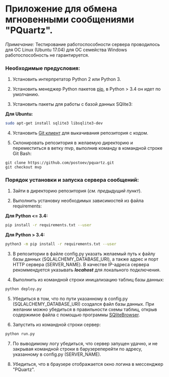 # Приложение для обмена мгновенными сообщениями "PQuartz".

*Примечание:* Тестирование работоспособности сервера проводилось для ОС Linux (Ubuntu 17.04) для ОС семейства Windows работоспособность не гарантируется.

### Необходимые предусловия:
1. Установить интерпретатор Python 2 или Python 3.

2. Установить менеджер Python пакетов [pip](https://pypi.python.org/pypi/pip), в Python > 3.4 он идет по умолчанию.

3. Установить пакеты для работы с базой данных SQlite3:

**Для Ubuntu:**
```sh
sudo apt-get install sqlite3 libsqlite3-dev
```
4. Установить [Git клиент](https://git-scm.com/) для выкачивания репозитория с кодом.

5. Склонировать репозитория в желаемую директорию и переместиться в ветку mvp, выполнив команду в командной строке Git Bash:
```git
git clone https://github.com/postoev/pquartz.git 
git checkout mvp
```

### Порядок установки и запуска сервера сообщений:

1. Зайти в директорию репозитория (*см. предыдущий пункт*).

2. Выполнить установку необходимых зависимостей из файла requirements:

**Для Python <= 3.4:**
```sh
pip install -r requirements.txt --user
```
**Для Python > 3.4:**
```sh
python3 -m pip install -r requirements.txt --user
```
3. В репозитории в файле config.py указать желаемый путь к файлу базы данных (SQLALCHEMY_DATABASE_URI), а также адрес и порт HTTP сервера (SERVER_NAME). В качестве IP-адреса сервера рекоммендуется указывать ***locahost*** для локального подключения.

4. Выполнить из командной строки иницализацию таблиц базы данных:
```sh
python deploy.py
```

5. Убедиться в том, что по пути указанному в config.py (SQLALCHEMY_DATABASE_URI) создался файл базы данных. При желании можно убедиться в правильности схемы таблиц, открыв содержимое файла с помощью программы [SQliteBrowser](http://sqlitebrowser.org/).

6. Запустить из командной строки сервер:
```sh
python run.py
```

7. По выводимому логу убедиться, что сервер запущен удачно, и не закрывая командной строки в барузереперейти по адресу, указанному в config.py (SERVER_NAME).

8. Убедиться, что в браузере отображается окно логина в мессенджер "PQuartz".
